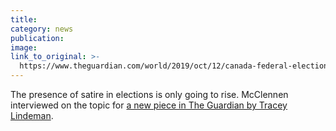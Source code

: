 ```yaml
---
title:
category: news
publication:
image:
link_to_original: >-
  https://www.theguardian.com/world/2019/oct/12/canada-federal-election-maxime-bernier-rhino-party
---
```


The presence of satire in elections is only going to rise. McClennen interviewed on the topic for [a new piece in The Guardian by Tracey Lindeman](https://www.theguardian.com/world/2019/oct/12/canada-federal-election-maxime-bernier-rhino-party).